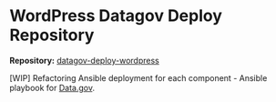 # WordPress Datagov Deploy Repository

**Repository:** [datagov-deploy-wordpress](https://github.com/GSA/datagov-deploy-wordpress/ "Title")

[WIP] Refactoring Ansible deployment for each component - Ansible playbook for [Data.gov](https://www.data.gov/ "Title").